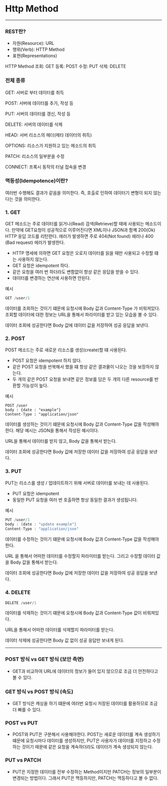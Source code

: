 # Http Method
---

### REST란?

- 자원(Resource): URL
- 행위(Verb): HTTP Method
- 표현(Representations)

<aside>
 HTTP Method
조회: GET
등록: POST
수정: PUT
삭제: DELETE

</aside>

### 전체 종류

GET: 서버로 부터 데이터를 취득

POST: 서버에 데이터를 추가, 작성 등

PUT: 서버의 데이터를 갱신, 작성 등

DELETE: 서버의 데이터를 삭제

HEAD: 서버 리소스의 헤더(메타 데이터의 취득)

OPTIONS: 리소스가 지원하고 있는 메소드의 취득

PATCH: 리소스의 일부분을 수정

CONNECT: 프록시 동작의 터널 접속을 변경

### 멱등성(Idempotence)이란?

여러번 수행해도 결과가 같음을 의미한다. 즉, 호출로 인하여 데이터기 변형이 되지 않는다는 것을 의미한다.

### 1. **GET**

GET 메소드는 주로 데이터를 읽거나(Read) 검색(Retrieve)할 때에 사용되는 메소드이다. 만약에 GET요청이 성공적으로 이루어진다면 XML이나 JSON과 함꼐 200(Ok) HTTP 응답 코드를 리턴한다. 에러가 발생하면 주로 404(Not found) 에러나 400 (Bad request) 에러가 발생한다.

- HTTP  명세에 의하면 GET 요청은 오로지 데이터를 읽을 때만 사용되고 수정할 떄는 사용하지 않는다.
- GET 요청은 idempotent 하다.
- 같은 요청을 여러 번 하더라도 변함없이 항상 같은 응답을 받을 수 있다.
- 데이터를 변경하는 연산에 사용하면 안된다.

예시

```c
GET /user/1
```

데이터를 조회하는 것이기 떄문에 요청시에 Body 값과 Content-Type 가 비워져있다. 조회할 데이터에 대한 정보는 URL을 통해서 파라미터를 받고 있는 모습을 볼 수 있다.

데이터 조회에 성공한다면 Body 값에 데이터 값을 저장하여 성공 응답을 보낸다.

### 2. POST

POST 메소드는 주로 새로운 리소스를 생성(create)할 떄 사용된다.

- POST 요청은 idempotent 하지 않다.
- 같은 POST 요청을 반복해서 했을 떄 항상 같은 결과물이 나오는 것을 보장하지 않는다.
- 두 개의 같은 POST 요청을 보내면 같은 정보를 담은 두 개의 다른 resource를 반환할 가능성이 높다.

예시

```
POST /user
body : {date : "example"}
Content-Type : "application/json"
```

데이터를 생성하는 것이기 떄문에 요청시에 Body 값과 Content-Type 값을 작성해야한다. 해당 예시는 JSON을 통해서 작성된 예시이다.

URL을 통해서 데이터를 받지 않고, Body 값을 통해서 받는다.

데이터 조회에 성공한다면 Body 값에 저장한 데이터 값을 저장하여 성공 응답을 보낸다.

### 3. PUT

PUT는 리소스를 생성 / 업데이트하기 위해 서버로 데이터를 보내는 데 사용된다.

- PUT 요청은 idempotent
- 동일한 PUT 요청을 여러 번 호출하면 항상 동일한 결과가 생성됩니다.

예시

```c
PUT /user/1
body : {date : "update example"}
Content-Type : "application/json"
```

데이터를 수정하는 것이기 떄문에 요청시에 Body 값과 Content-Type  값을 작성해야한다. 

URL 을 통해서 어떠한 데이터를 수정할지 파라미터를 받는다. 그리고 수정할 데이터 값을 Body 값을 통해서 받는다.

데이터 조회에 성공한다면 Body 값에 저장한 데이터 값을 저장하여 성공 응답을 보낸다.

### 4. DELETE

```c
DELETE /user/1
```

데이터를 삭제하는 것이기 떄문에 요청시에 Body 값과 Content-Type 값이 비워져있다.

URL을 통해서 어떠한 데이터를 삭제할지 파라미터를 받는다.

데이터 삭제에 성공한다면 Body 값 없이 성공 응답만 보내게 된다.

---

### POST 방식 vs GET 방식 (보안 측면)

- GET과 비교하여 URL에 데이터의 정보가 들어 있지 않으므로 조금 더 안전하다고 볼 수 있다.

### GET 방식 vs POST 방식 (속도)

- GET 방식은 캐싱을 하기 떄문에 여러번 요청시 저장된 데이터를 활용하므로 조금 더 빠를 수 있다.

### POST vs PUT

- POST와 PUT은 구분해서 사용해야한다. POST는 새로운 데이터를 계속 생성하기 떄문에 요청시마다 데이터를 생성하지만, PUT은 사용자가 데이터를 지정하고 수정하는 것이기 때문에 같은 요청을 계속하더라도 데이터가 계속 생성되지 않는다.

### PUT vs PATCH

- PUT은 지정한 데이터를 전부 수정하는 Method이지만 PATCH는 정보의 일부분이 변경되는 방법이다. 그래서 PUT은 멱등하지만, PATCH는 멱등하다고 볼 수 없다.
